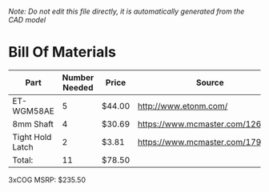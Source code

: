 ###### Note: Do not edit this file directly, it is automatically generated from the CAD model 
# Bill Of Materials 
 |Part|Number Needed|Price|Source| 
 |----|----------|-----|-----|
|ET-WGM58AE|5|$44.00|http://www.etonm.com/|
|8mm Shaft|4|$30.69|https://www.mcmaster.com/1265k64|
|Tight Hold Latch|2|$3.81|https://www.mcmaster.com/1794A41|
|Total: |11|$78.50| |

 3xCOG MSRP: $235.50